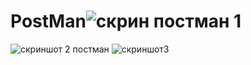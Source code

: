 # PostMan![скрин постман 1](https://user-images.githubusercontent.com/95101915/227196553-f137b33f-15fa-496e-8c65-f578b3a49c01.png)
![скриншот 2 постман](https://user-images.githubusercontent.com/95101915/227206080-64d5a48f-a7b4-4eff-9f96-2bb6ddc93d2f.png)
![скриншот3](https://user-images.githubusercontent.com/95101915/227196582-1fad3c13-2d6d-440d-9ae9-9476d16da132.png)

